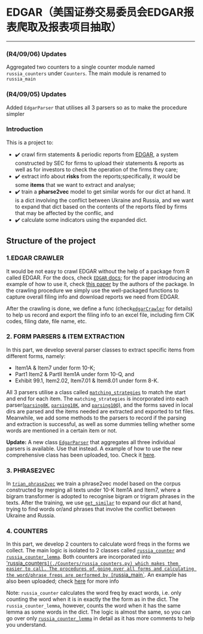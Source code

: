 # EDGAR（美国证券交易委员会EDGAR报表爬取及报表项目抽取）
-------------------------------------------------
### (R4/09/06) Updates
Aggregated two counters to a single counter module named `russia_counters` under `Counters`. The main module is renamed to `russia_main`

### (R4/09/05) Updates
Added `EdgarParser` that utilises all 3 parsers so as to make the procedure simpler

### Introduction
This is a project to:
- :heavy_check_mark: crawl firm statements & periodic reports from [EDGAR](https://www.sec.gov/edgar.shtml), a system constructed by SEC for firms to upload their statements & reports as well as for investors to check the operation of the firms they care;
- :heavy_check_mark: extract info about **risks** from the reports;specifically, it would be some **items** that we want to extract and analyse;
- :heavy_check_mark: train a **pharse2vec** model to get similar words for our dict at hand. It is a dict involving the conflict between Ukraine and Russia, and we want to expand that dict based on the contents of the reports filed by firms that may be affected by the conflic, and
- :heavy_check_mark: calculate some indicators using the expanded dict.

## Structure of the project
### 1.EDGAR CRAWLER
It would be not easy to crawl EDGAR without the help of a package from R called EDGAR. For the docs, check [`EDGAR` docs](https://cran.r-project.org/web/packages/edgar/index.html); for the paper introducing an example of how to use it, check [this paper](https://www.sciencedirect.com/science/article/pii/S2352711021001369) by the authors of the package. In the crawling procedure we simply use the well-packaged functions to capture overall filing info and download reports we need from EDGAR.

After the crawling is done, we define a func (check[`edgarCrawler`](./Crawling/edgarCrawler.R) for details) to help us record and export the filing info to an excel file, including firm CIK codes, filing date, file name, etc.

### 2. FORM PARSERS & ITEM EXTRACTION
In this part, we develop several parser classes to extract specific items from different forms, namely:
- Item1A & Item7 under form 10-K;
- Part1 Item2 & PartII Item1A under form 10-Q, and
- Exhibit 99.1, Item2.02, Item7.01 & Item8.01 under form 8-K.

All 3 parsers utilise a class called [`matching_strategies`](./Parsers/matching_strategies.py) to match the start and end for each item. The `matching_strategies` is incorporated into each parser([`parsing8K`](./Parsers/parsing8K.py), [`parsing10K`](./Parsers/parsing10K.py), and [`parsing10Q`](./Parsers/parsing10Q.py)), and the forms saved in local dirs are parsed and the items needed are extracted and exported to txt files. Meanwhile, we add some methods to the parsers to record if the parsing and extraction is successful, as well as some dummies telling whether some words are mentioned in a certain item or not.

**Update:** A new class [`EdgarParser`](./Parsers/EdgarParser.py) that aggregates all three individual parsers is available. Use that instead. A example of how to use the new comprehensive class has been uploaded, too. Check it [here](./Parsers/example.py).


### 3. PHRASE2VEC
In [`trian_phrase2vec`](./Phrase2Vec/train_phrase2vec.py) we train a phrase2vec model based on the corpus constructed by merging all texts under 10-K Item1A and Item7, where a bigram transformer is adopted to recognise bigram or trigram phrases in the texts. After the training, we use [`get_similar`](./Phrase2Vec/get_similar.py) to expand our dict at hand, trying to find words or/and phrases that involve the conflict between Ukraine and Russia.

### 4. COUNTERS
In this part, we develop 2 counters to calculate word freqs in the forms we collect. The main logic is isolated to 2 classes called [`russia_counter`](./Counters/russia_counter.py) and [`russia_counter_lemma`](./Counters/russia_counter_lemma.py). Both counters are incorporated into ['russia_counters`](./Counters/russia_counters.py) which makes them easier to call. The procedures of going over all forms and calculating the word/phrase freqs are performed by [`russia_main`](./Counter/russia_main.py). An example has also been uploaded; check [here](./Counters/example.py) for more info

Note: `russia_counter` calculates the word freq by exact words, i.e. only counting the word when it is in exactly the the form as in the dict. The `russia_counter_lemma`, however, counts the word when it has the same lemma as some words in the dict. The logic is almost the same, so you can go over only [`russia_counter_lemma`](./Counters/russia_counter_lemma.py) in detail as it has more comments to help you understand.
